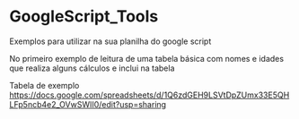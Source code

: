 # GoogleScript_Tools
Exemplos para utilizar na sua planilha do google script 

No primeiro exemplo de leitura de uma tabela básica com nomes e idades que realiza alguns cálculos e inclui na tabela

Tabela de exemplo 
https://docs.google.com/spreadsheets/d/1Q6zdGEH9LSVtDpZUmx33E5QHLFp5ncb4e2_OVwSWII0/edit?usp=sharing





